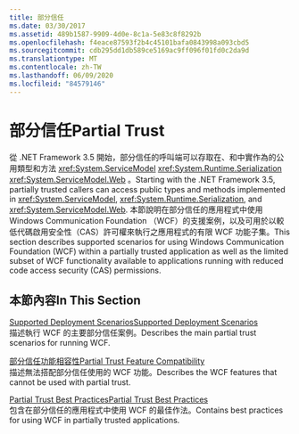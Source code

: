 ```yaml
---
title: 部分信任
ms.date: 03/30/2017
ms.assetid: 489b1587-9909-4d0e-8c1a-5e83c8f8292b
ms.openlocfilehash: f4eace87593f2b4c45101bafa0843998a093cbd5
ms.sourcegitcommit: cdb295dd1db589ce5169ac9ff096f01fd0c2da9d
ms.translationtype: MT
ms.contentlocale: zh-TW
ms.lasthandoff: 06/09/2020
ms.locfileid: "84579146"
---
```

# <a name="partial-trust"></a><span data-ttu-id="6e800-102">部分信任</span><span class="sxs-lookup"><span data-stu-id="6e800-102">Partial Trust</span></span>

<span data-ttu-id="6e800-103">從 .NET Framework 3.5 開始，部分信任的呼叫端可以存取在、和中實作為的公用類型和方法 <xref:System.ServiceModel> <xref:System.Runtime.Serialization> <xref:System.ServiceModel.Web> 。</span><span class="sxs-lookup"><span data-stu-id="6e800-103">Starting with the .NET Framework 3.5, partially trusted callers can access public types and methods implemented in <xref:System.ServiceModel>, <xref:System.Runtime.Serialization>, and <xref:System.ServiceModel.Web>.</span></span> <span data-ttu-id="6e800-104">本節說明在部分信任的應用程式中使用 Windows Communication Foundation （WCF）的支援案例，以及可用於以較低代碼啟用安全性（CAS）許可權來執行之應用程式的有限 WCF 功能子集。</span><span class="sxs-lookup"><span data-stu-id="6e800-104">This section describes supported scenarios for using Windows Communication Foundation (WCF) within a partially trusted application as well as the limited subset of WCF functionality available to applications running with reduced code access security (CAS) permissions.</span></span>  
  
## <a name="in-this-section"></a><span data-ttu-id="6e800-105">本節內容</span><span class="sxs-lookup"><span data-stu-id="6e800-105">In This Section</span></span>  
 [<span data-ttu-id="6e800-106">Supported Deployment Scenarios</span><span class="sxs-lookup"><span data-stu-id="6e800-106">Supported Deployment Scenarios</span></span>](supported-deployment-scenarios.md)  
 <span data-ttu-id="6e800-107">描述執行 WCF 的主要部分信任案例。</span><span class="sxs-lookup"><span data-stu-id="6e800-107">Describes the main partial trust scenarios for running WCF.</span></span>  
  
 [<span data-ttu-id="6e800-108">部分信任功能相容性</span><span class="sxs-lookup"><span data-stu-id="6e800-108">Partial Trust Feature Compatibility</span></span>](partial-trust-feature-compatibility.md)  
 <span data-ttu-id="6e800-109">描述無法搭配部分信任使用的 WCF 功能。</span><span class="sxs-lookup"><span data-stu-id="6e800-109">Describes the WCF features that cannot be used with partial trust.</span></span>  
  
 [<span data-ttu-id="6e800-110">Partial Trust Best Practices</span><span class="sxs-lookup"><span data-stu-id="6e800-110">Partial Trust Best Practices</span></span>](partial-trust-best-practices.md)  
 <span data-ttu-id="6e800-111">包含在部分信任的應用程式中使用 WCF 的最佳作法。</span><span class="sxs-lookup"><span data-stu-id="6e800-111">Contains best practices for using WCF in partially trusted applications.</span></span>
